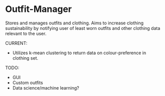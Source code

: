 # Outfit-Manager
Stores and manages outfits and clothing. Aims to increase clothing sustainability by notifying user of least worn outfits and other clothing data relevant to the user.

CURRENT:
- Utilizes k-mean clustering to return data on colour-preference in clothing set.

TODO:
- GUI 
- Custom outfits
- Data science/machine learning?
